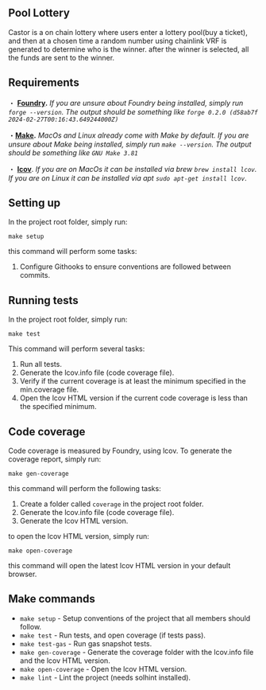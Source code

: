 ## Pool Lottery

Castor is a on chain lottery where users enter a lottery pool(buy a ticket), and then at a chosen time a random number using chainlink VRF is generated to determine who is the winner. after the winner is selected, all the funds are sent to the winner.

## Requirements

・ **[Foundry](https://getfoundry.sh/).** _If you are unsure about Foundry being installed, simply run `forge --version`. The output should be something like `forge 0.2.0 (d58ab7f 2024-02-27T00:16:43.649244000Z)`_

・**[Make](https://www.gnu.org/software/make).** _MacOs and Linux
already come with Make by default. If you are unsure about Make being installed, simply run `make --version`. The output should be something like `GNU Make 3.81`_

・ **[lcov](https://github.com/linux-test-project/lcov)**. _If you are on MacOs it can be installed via brew `brew install lcov`. If you are on Linux it can be installed via apt `sudo apt-get install lcov`_.

## Setting up

In the project root folder, simply run:

```
make setup
```

this command will perform some tasks:

1. Configure Githooks to ensure conventions are followed between commits.

## Running tests

In the project root folder, simply run:

```
make test
```

This command will perform several tasks:

1.  Run all tests.
2.  Generate the lcov.info file (code coverage file).
3.  Verify if the current coverage is at least the minimum specified in the min.coverage file.
4.  Open the lcov HTML version if the current code coverage is less than the specified minimum.

## Code coverage

Code coverage is measured by Foundry, using lcov. To generate the coverage report, simply run:

```
make gen-coverage
```

this command will perform the following tasks:

1. Create a folder called `coverage` in the project root folder.
2. Generate the lcov.info file (code coverage file).
3. Generate the lcov HTML version.

to open the lcov HTML version, simply run:

```
make open-coverage
```

this command will open the latest lcov HTML version in your default browser.

## Make commands

- `make setup` - Setup conventions of the project that all members should follow.
- `make test` - Run tests, and open coverage (if tests pass).
- `make test-gas` - Run gas snapshot tests.
- `make gen-coverage` - Generate the coverage folder with the lcov.info file and the lcov HTML version.
- `make open-coverage` - Open the lcov HTML version.
- `make lint` - Lint the project (needs solhint installed).
